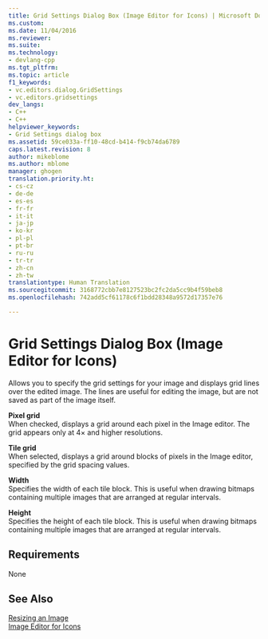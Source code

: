 ```yaml
---
title: Grid Settings Dialog Box (Image Editor for Icons) | Microsoft Docs
ms.custom: 
ms.date: 11/04/2016
ms.reviewer: 
ms.suite: 
ms.technology:
- devlang-cpp
ms.tgt_pltfrm: 
ms.topic: article
f1_keywords:
- vc.editors.dialog.GridSettings
- vc.editors.gridsettings
dev_langs:
- C++
- C++
helpviewer_keywords:
- Grid Settings dialog box
ms.assetid: 59ce033a-ff10-48cd-b414-f9cb74da6789
caps.latest.revision: 8
author: mikeblome
ms.author: mblome
manager: ghogen
translation.priority.ht:
- cs-cz
- de-de
- es-es
- fr-fr
- it-it
- ja-jp
- ko-kr
- pl-pl
- pt-br
- ru-ru
- tr-tr
- zh-cn
- zh-tw
translationtype: Human Translation
ms.sourcegitcommit: 3168772cbb7e8127523bc2fc2da5cc9b4f59beb8
ms.openlocfilehash: 742add5cf61178c6f1bdd28348a9572d17357e76

---
```

# Grid Settings Dialog Box (Image Editor for Icons)
Allows you to specify the grid settings for your image and displays grid lines over the edited image. The lines are useful for editing the image, but are not saved as part of the image itself.  
  
 **Pixel grid**  
 When checked, displays a grid around each pixel in the Image editor. The grid appears only at 4× and higher resolutions.  
  
 **Tile grid**  
 When selected, displays a grid around blocks of pixels in the Image editor, specified by the grid spacing values.  
  
 **Width**  
 Specifies the width of each tile block. This is useful when drawing bitmaps containing multiple images that are arranged at regular intervals.  
  
 **Height**  
 Specifies the height of each tile block. This is useful when drawing bitmaps containing multiple images that are arranged at regular intervals.  
  
## Requirements  
 None  
  
## See Also  
 [Resizing an Image](../mfc/resizing-an-image-image-editor-for-icons.md)   
 [Image Editor for Icons](../mfc/image-editor-for-icons.md)




<!--HONumber=Jan17_HO1-->


